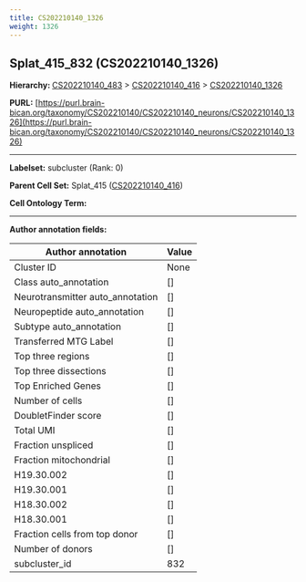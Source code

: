 ```yaml
---
title: CS202210140_1326
weight: 1326
---
```

## Splat_415_832 (CS202210140_1326)
<b>Hierarchy: </b>
[CS202210140_483](../CS202210140_483) >
[CS202210140_416](../CS202210140_416) >
[CS202210140_1326](../CS202210140_1326)

**PURL:** [https://purl.brain-bican.org/taxonomy/CS202210140/CS202210140_neurons/CS202210140_1326](https://purl.brain-bican.org/taxonomy/CS202210140/CS202210140_neurons/CS202210140_1326)

---


**Labelset:** subcluster (Rank: 0)

**Parent Cell Set:** Splat_415 ([CS202210140_416](../CS202210140_416))



**Cell Ontology Term:** 

[MARKER GENES.]: #


---

[TRANSFERRED ANNOTATIONS.]: #


[AUTHOR ANNOTATION FIELDS.]: #


**Author annotation fields:**

| Author annotation | Value |
|-------------------|-------|
|Cluster ID|None|
|Class auto_annotation|[]|
|Neurotransmitter auto_annotation|[]|
|Neuropeptide auto_annotation|[]|
|Subtype auto_annotation|[]|
|Transferred MTG Label|[]|
|Top three regions|[]|
|Top three dissections|[]|
|Top Enriched Genes|[]|
|Number of cells|[]|
|DoubletFinder score|[]|
|Total UMI|[]|
|Fraction unspliced|[]|
|Fraction mitochondrial|[]|
|H19.30.002|[]|
|H19.30.001|[]|
|H18.30.002|[]|
|H18.30.001|[]|
|Fraction cells from top donor|[]|
|Number of donors|[]|
|subcluster_id|832|
